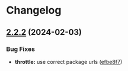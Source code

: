 # Changelog

## [2.2.2](https://github.com/TomKopp/utils/compare/utils-throttle-v2.2.1...utils-throttle-v2.2.2) (2024-02-03)


### Bug Fixes

* **throttle:** use correct package urls ([efbe8f7](https://github.com/TomKopp/utils/commit/efbe8f75e769d5e1f0af9765a1d2df173c0d7416))
